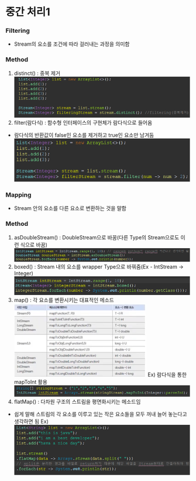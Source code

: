# 중간 처리1
### Filtering
- Stream의 요소를 조건에 따라 걸러내는 과정을 의미함

### Method
1. distinct() : 중복 제거
![](../../../README_resources/Pasted%20image%2020231104210951.png)
2. filter(람다식) : 함수형 인터페이스의 구현체가 람다식으로 들어옴
- 람다식의 반환값이 false인 요소를 제거하고 true인 요소만 남겨둠
![](../../../README_resources/Pasted%20image%2020231104211453.png)

### Mapping
- Stream 안의 요소를 다른 요소로 변환하는 것을 말함

### Method
1. asDoubleStream() : DoubleStream으로 바꿈(다른 Type의 Stream으로도 이런 식으로 바꿈)
![](../../../README_resources/Pasted%20image%2020231110200554.png)
2. boxed() : Stream 내의 요소를 wrapper Type으로 바꿔줌(Ex - IntStream -> Integer)
![](../../../README_resources/Pasted%20image%2020231110200747.png)
3. map() : 각 요소를 변환시키는 대표적인 메소드
![](../../../README_resources/Pasted%20image%2020231110201010.png)
Ex) 람다식을 통한 mapToInt 활용
![](../../../README_resources/Pasted%20image%2020231110211658.png)
4. flatMap() : 다차원 구조의 스트림을 평면화시키는 메소드임
- 쉽게 말해 스트림의 각 요소를 이루고 있는 작은 요소들을 모두 꺼내 늘어 놓는다고 생각하면 됨
Ex)
![](../../../README_resources/Pasted%20image%2020231110214626.png)
